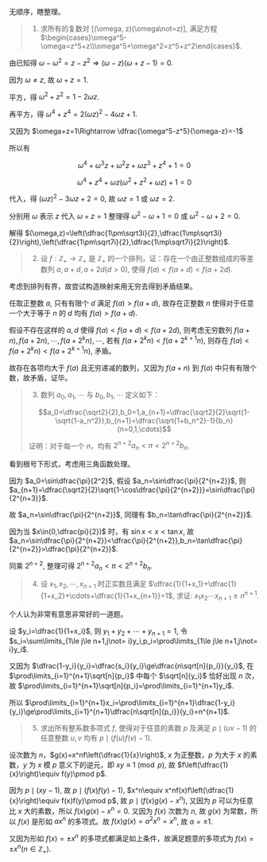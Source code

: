 无顺序，瞎整理。

> 1. 求所有的复数对 \[(\omega, z)(\omega\not=z)\], 满足方程 $\begin{cases}\omega^5-\omega=z^5+z\\\omega^5+\omega^2=z^5+z^2\end{cases}$.

由已知得 $\omega-\omega^2=z-z^2\Rightarrow(\omega-z)(\omega+z-1)=0$.

因为 $\omega\not=z$, 故 $\omega+z=1$.

平方，得 $\omega^2+z^2=1-2\omega z$.

再平方，得 $\omega^4+z^4=2(\omega z)^2-4\omega z+1$.

又因为 $\omega+z=1\Rightarrow \dfrac{\omega^5-z^5}{\omega-z}=-1$

所以有 

$$\omega^4+\omega^3z+\omega^2z+\omega z^3+z^4+1=0$$

$$\omega^4+z^4+\omega z(\omega^2+z^2+\omega z) +1=0$$

代入，得 $(\omega z)^2-3\omega z+2=0$, 故 $\omega z=1$ 或 $\omega z=2$.

分别用 $\omega$ 表示 $z$ 代入 $\omega+z=1$ 整理得 $\omega^2-\omega+1=0$ 或 $\omega^2-\omega+2=0$.

解得 $(\omega,z)=\left(\dfrac{1\pm\sqrt3i}{2},\dfrac{1\mp\sqrt3i}{2}\right),\left(\dfrac{1\pm\sqrt7i}{2},\dfrac{1\mp\sqrt7i}{2}\right)$.

> 2. 设 $f:\mathbb{Z}_+\rightarrow\mathbb{Z}_+$ 是 $\mathbb{Z}_+$ 的一个排列，证：存在一个由正整数组成的等差数列 $a,a+d,a+2d(d>0)$, 使得 $f(a)<f(a+d)<f(a+2d)$.

考虑到排列有界，故尝试构造映射来用无穷去得到矛盾结果。

任取正整数 $a$, 只有有限个 $d$ 满足 $f(a)>f(a+d)$, 故存在正整数 $n$ 使得对于任意一个大于等于 $n$ 的 $d$ 均有 $f(a)>f(a+d)$.

假设不存在这样的 $a,d$ 使得 $f(a)<f(a+d)<f(a+2d)$, 则考虑无穷数列 $f(a+n),f(a+2n),\cdots,f(a+2^kn),\cdots$, 若有 $f(a+2^kn)<f(a+2^{k+1}n)$, 则存在 $f(a)<f(a+2^kn)<f(a+2^{k+1}n)$, 矛盾。

故存在各项均大于 $f(a)$ 且无穷递减的数列，又因为 $f(a+n)$ 到 $f(a)$ 中只有有限个数，故矛盾，证毕。

> 3. 数列 $a_0,a_1,\cdots$ 与 $b_0,b_1,\cdots$ 定义如下：
>
> $$a_0=\dfrac{\sqrt2}{2},b_0=1,a_{n+1}=\dfrac{\sqrt2}{2}\sqrt{1-\sqrt{1-a_n^2}},b_{n+1}=\dfrac{\sqrt{1+b_n^2}-1}{b_n}(n=0,1,\cdots)$$
>
> 证明：对于每一个 $n$，均有 $2^{n+2}a_n<\pi<2^{n+2}b_n$.

看到根号下形式，考虑用三角函数处理。

因为 $a_0=\sin\dfrac{\pi}{2^2}$, 假设 $a_n=\sin\dfrac{\pi}{2^{n+2}}$, 则 $a_{n+1}=\dfrac{\sqrt2}{2}\sqrt{1-\cos\dfrac{\pi}{2^{n+2}}}=\sin\dfrac{\pi}{2^{n+3}}$.

故 $a_n=\sin\dfrac{\pi}{2^{n+2}}$, 同理有 $b_n=\tan\dfrac{\pi}{2^{n+2}}$.

因为当 $x\in(0,\dfrac{pi}{2})$ 时，有 $\sin x<x<\tan x$, 故 $a_n=\sin\dfrac{\pi}{2^{n+2}}<\dfrac{\pi}{2^{n+2}},b_n=\tan\dfrac{\pi}{2^{n+2}}>\dfrac{\pi}{2^{n+2}}$.

同乘 $2^{n+2}$, 整理可得 $2^{n+2}a_n<\pi<2^{n+2}b_n$.

> 4. 设 $x_1,x_2,\cdots,x_{n+1}$ 时正实数且满足 $\dfrac{1}{1+x_1}+\dfrac{1}{1+x_2}+\cdots+\dfrac{1}{1+x_{n+1}}=1$, 求证: $x_1x_2\cdots x_{n+1}\ge n^{n+1}$.

个人认为非常有意思非常好的一道题。

设 $y_i=\dfrac{1}{1+x_i}$, 则 $y_1+y_2+\cdots+y_{n+1}=1$, 令 $s_i=\sum\limits_{1\le j\le n+1,j\not= i}y_i,p_i=\prod\limits_{1\le j\le n+1,j\not= i}y_i$.

又因为 $\dfrac{1-y_i}{y_i}=\dfrac{s_i}{y_i}\ge\dfrac{n\sqrt[n]{p_i}}{y_i}$, 在 $\prod\limits_{i=1}^{n+1}\sqrt[n]{p_i}$ 中每个 $\sqrt[n]{y_i}$ 恰好出现 $n$ 次，故 $\prod\limits_{i=1}^{n+1}\sqrt[n]{p_i}=\prod\limits_{i=1}^{n+1}y_i$.

所以 $\prod\limits_{i=1}^{n+1}x_i=\prod\limits_{i=1}^{n+1}\dfrac{1-y_i}{y_i}\ge\prod\limits_{i=1}^{n+1}\dfrac{n\sqrt[n]{p_i}}{y_i}=n^{n+1}$.

> 5. 求出所有整系数多项式 $f$, 使得对于任意的素数 $p$ 及满足 $p\mid (uv-1)$ 的任意整数 $u,v$ 均有 $p\mid(f(u)f(v)-1)$.

设次数为 $n$，$g(x)=x^nf\left(\dfrac{1}{x}\right)$, $x$ 为正整数，$p$ 为大于 $x$ 的素数，$y$ 为 $x$ 模 $p$ 意义下的逆元，即 $xy\equiv 1\pmod p$, 故 $f\left(\dfrac{1}{x}\right)\equiv f(y)\pmod p$.

因为 $p\mid(xy-1)$, 故 $p\mid(f(x)f(y)-1)$, $x^n\equiv x^nf(x)f\left(\dfrac{1}{x}\right)\equiv f(x)f(y)\pmod p$, 故 $p\mid(f(x)g(x)-x^n)$, 又因为 $p$ 可以为任意比 $x$ 大的素数，所以 $f(x)g(x)-x^n=0$. 又因为 $f(x)$ 次数为 $n$, 故 $g(x)$ 为常数，所以 $f(x)$ 是形如 $ax^n$ 的多项式。故 $f(x)g(x)=a^2x^n=x^n$, 故 $a=\pm1$.

又因为形如 $f(x)=\pm x^n$ 的多项式都满足如上条件，故满足题意的多项式为 $f(x)=\pm x^n(n\in\mathbb{Z}_+)$.
